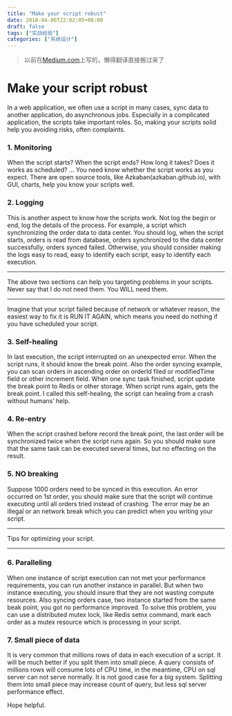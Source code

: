 ```yaml
---
title: "Make your script robust"
date: 2018-04-06T22:02:05+08:00
draft: false
tags: ["实战经验"]
categories: ["系统设计"]
---
```


>以前在[Medium.com](https://medium.com/@teddyhoo/make-your-script-solid-3a1bd70359f2)上写的，懒得翻译直接搬过来了

# Make your script robust

In a web application, we often use a script in many cases, sync data to another application, do asynchronous jobs. Especially in a complicated application, the scripts take important roles. So, making your scripts solid help you avoiding risks, often complaints.

### 1. Monitoring
When the script starts? When the script ends? How long it takes? Does it works as scheduled? … You need know whether the script works as you expect. There are open source tools, like Azkaban(azkaban.github.io), with GUI, charts, help you know your scripts well.

### 2. Logging
This is another aspect to know how the scripts work. Not log the begin or end, log the details of the process. For example, a script which synchronizing the order data to data center. You should log, when the script starts, orders is read from database, orders synchronized to the data center successfully, orders synced failed. Otherwise, you should consider making the logs easy to read, easy to identify each script, easy to identify each execution.

---
The above two sections can help you targeting problems in your scripts. Never say that I do not need them. You WILL need them.

---

Imagine that your script failed because of network or whatever reason, the easiest way to fix it is RUN IT AGAIN, which means you need do nothing if you have scheduled your script.

### 3. Self-healing
In last execution, the script interrupted on an unexpected error. When the script runs, it should know the break point. Also the order syncing example, you can scan orders in ascending order on orderId filed or modifiedTime field or other increment field. When one sync task finished, script update the break point to Redis or other storage. When script runs again, gets the break point. I called this self-healing, the script can healing from a crash without humans’ help.

### 4. Re-entry
When the script crashed before record the break point, the last order will be synchronized twice when the script runs again. So you should make sure that the same task can be executed several times, but no effecting on the result.

### 5. NO breaking
Suppose 1000 orders need to be synced in this execution. An error occurred on 1st order, you should make sure that the script will continue executing until all orders tried instead of crashing. The error may be an illegal or an network break which you can predict when you writing your script.


---

Tips for optimizing your script.

---

### 6. Paralleling
When one instance of script execution can not met your performance requirements, you can run another instance in parallel. But when two instance executing, you should insure that they are not wasting compute resources. Also syncing orders case, two instance started from the same beak point, you got no performance improved. To solve this problem, you can use a distributed mutex lock, like Redis setnx command, mark each order as a mutex resource which is processing in your script.

### 7. Small piece of data
It is very common that millions rows of data in each execution of a script. It will be much better if you split them into small piece. A query consists of millions rows will consume lots of CPU time, in the meantime, CPU on sql server can not serve normally. It is not good case for a big system. Splitting them into small piece may increase count of query, but less sql server performance effect.

Hope helpful.